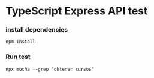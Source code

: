 # TypeScript Express API test

### install dependencies

```
npm install
```
### Run test

```
npx mocha --grep "obtener cursos"
```
